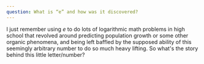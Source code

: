 ```yaml
---
question: What is “e” and how was it discovered?
---
```


I just remember using *e* to do lots of logarithmic math problems in high school that revolved around predicting population growth or some other organic phenomena, and being left baffled by the supposed ability of this seemingly arbitrary number to do so much heavy lifting. So what's the story behind this little letter/number?
